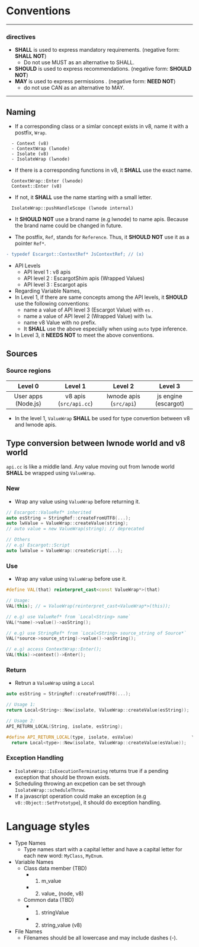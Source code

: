 # Conventions



--------

### directives

* **SHALL** is used to express mandatory requirements. (negative form: **SHALL NOT**)
  * Do not use MUST as an alternative to SHALL.
* **SHOULD** is used to express recommendations. (negative form: **SHOULD NOT**)
* **MAY** is used to express permissions .  (negative form: **NEED NOT**)
  * do not use CAN as an alternative to MAY.

---------



## Naming

- If a corresponding class or a simlar concept exists in v8, name it with a postfix, `Wrap`.
```
  - Context (v8)
  - ContextWrap (lwnode)
  - Isolate (v8)
  - IsolateWrap (lwnode)
```

- If there is a corresponding functions in v8, it **SHALL** use the exact name.
```
  ContextWrap::Enter (lwnode)
  Context::Enter (v8)
```

- If not, it **SHALL** use the name starting with a small letter.
```
  IsolateWrap::pushHandleScope (lwnode internal)
```

- It **SHOULD NOT** use a brand name (e.g lwnode) to name apis. Because the brand name could be changed in future.

- The postfix, `Ref`, stands for `Reference`. Thus, it **SHOULD NOT** use it as a pointer `Ref*`.

```diff
- typedef Escargot::ContextRef* JsContextRef; // (x)
```

* API Levels
  * API level 1 : v8 apis
  * API level 2 : EscargotShim apis (Wrapped Values)
  * API level 3 : Escargot apis
* Regarding Variable Names, 
* In Level 1, if there are same concepts among the API levels, it **SHOULD** use the following conventions:
  * name a value of API level 3 (Escargot Value) with `es` .
  * name a value of API level 2 (Wrapped Value) with `lw`.
  * name v8 Value with no prefix.
  * It **SHALL** use the above especially when using `auto` type inference.
* In Level 3, it **NEEDS NOT** to meet the above conventions.



## Sources

### Source regions

|       Level 0       |        Level 1         |         Level 2         |       Level 3        |
| :-----------------: | :--------------------: | :---------------------: | :------------------: |
| User apps (Node.js) | v8 apis (`src/api.cc`) | lwnode apis (`src/api`) | js engine (escargot) |

* In the level 1, `ValueWrap` **SHALL** be used for type convertion between v8 and lwnode apis.

  

## Type conversion between lwnode world and v8 world

`api.cc` is like a middle land. Any value moving out from lwnode world **SHALL** be wrapped using `ValueWrap`.



### New
- Wrap any value using `ValueWrap` before returning it.

```c++
// Escargot::ValueRef* inherited
auto esString = StringRef::createFromUTF8(...);
auto lwValue = ValueWrap::createValue(string);
// auto value = new ValueWrap(string); // deprecated

// Others 
// e.g) Escargot::Script
auto lwValue = ValueWrap::createScript(...);
```



### Use

- Wrap any value using `ValueWrap` before use it.

```c++
#define VAL(that) reinterpret_cast<const ValueWrap*>(that)

// Usage:
VAL(this); // = ValueWrap(reinterpret_cast<ValueWrap*>(this));

// e.g) use ValueRef* from `Local<String> name`
VAL(*name)->value()->asString();

// e.g) use StringRef* from `Local<String> source_string of Source*`
VAL(*source->source_string)->value()->asString();

// e.g) access ContextWrap::Enter();
VAL(this)->context()->Enter();
```



### Return

* Retrun a `ValueWrap` using a `Local`

```c++
auto esString = StringRef::createFromUTF8(...);

// Usage 1:   
return Local<String>::New(isolate, ValueWrap::createValue(esString));

// Usage 2:
API_RETURN_LOCAL(String, isolate, esString);

#define API_RETURN_LOCAL(type, isolate, esValue)                      \
  return Local<type>::New(isolate, ValueWrap::createValue(esValue));
```



### Exception Handling

* `IsolateWrap::IsExecutionTerminating` returns true if a pending exception that should be thrown exists.
* Scheduling throwing an excpetion can be set through `IsolateWrap::scheduleThrow`.
* If a javascript operation could make an exception (e.g `v8::Object::SetPrototype`), it should do exception handling.



# Language styles

- Type Names
  - Type names start with a capital letter and have a capital letter for each new word: `MyClass`, `MyEnum`.
- Variable Names
  - Class data member (TBD)
    - 1) m_value
    - 2) value_ (node, v8)
  - Common data (TBD)
    - 1) stringValue
    - 2) string_value (v8)
- File Names
  - Filenames should be all lowercase and may include dashes (-).

